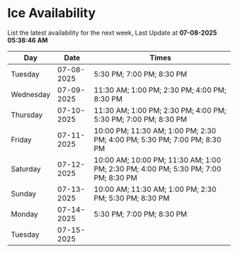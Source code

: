 # Ice Availability

List the latest availability for the next week, Last Update at **07-08-2025 05:38:46 AM**

| Day         | Date        | Times       |
| ----------- | ----------- | ----------- |
|Tuesday|07-08-2025|5:30 PM; 7:00 PM; 8:30 PM|
|Wednesday|07-09-2025|11:30 AM; 1:00 PM; 2:30 PM; 4:00 PM; 8:30 PM|
|Thursday|07-10-2025|11:30 AM; 1:00 PM; 2:30 PM; 4:00 PM; 5:30 PM; 7:00 PM; 8:30 PM|
|Friday|07-11-2025|10:00 PM; 11:30 AM; 1:00 PM; 2:30 PM; 4:00 PM; 5:30 PM; 7:00 PM; 8:30 PM|
|Saturday|07-12-2025|10:00 AM; 10:00 PM; 11:30 AM; 1:00 PM; 2:30 PM; 4:00 PM; 5:30 PM; 7:00 PM; 8:30 PM|
|Sunday|07-13-2025|10:00 AM; 11:30 AM; 1:00 PM; 2:30 PM; 5:30 PM; 8:30 PM|
|Monday|07-14-2025|5:30 PM; 7:00 PM; 8:30 PM|
|Tuesday|07-15-2025||
